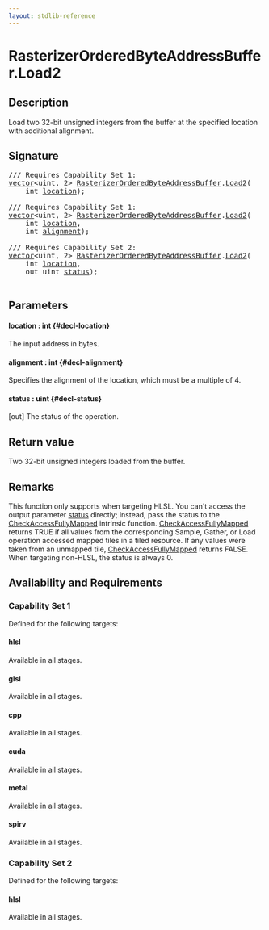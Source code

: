 ```yaml
---
layout: stdlib-reference
---
```


# RasterizerOrderedByteAddressBuffer\.Load2

## Description

Load two 32-bit unsigned integers from the buffer at the specified location
with additional alignment.



## Signature 

<pre>
/// Requires Capability Set 1:
<a href="/stdlib-reference/types/vector/index" class="code_type">vector</a>&lt;<span class="code_keyword">uint</span>, 2&gt; <a href="/stdlib-reference/types/rasterizerorderedbyteaddressbuffer-0ahls/index" class="code_type">RasterizerOrderedByteAddressBuffer</a>.<a href="/stdlib-reference/types/rasterizerorderedbyteaddressbuffer-0ahls/load2-0">Load2</a>(
    <span class="code_keyword">int</span> <a href="/stdlib-reference/types/rasterizerorderedbyteaddressbuffer-0ahls/load2-0#decl-location" class="code_param">location</a>);

/// Requires Capability Set 1:
<a href="/stdlib-reference/types/vector/index" class="code_type">vector</a>&lt;<span class="code_keyword">uint</span>, 2&gt; <a href="/stdlib-reference/types/rasterizerorderedbyteaddressbuffer-0ahls/index" class="code_type">RasterizerOrderedByteAddressBuffer</a>.<a href="/stdlib-reference/types/rasterizerorderedbyteaddressbuffer-0ahls/load2-0">Load2</a>(
    <span class="code_keyword">int</span> <a href="/stdlib-reference/types/rasterizerorderedbyteaddressbuffer-0ahls/load2-0#decl-location" class="code_param">location</a>,
    <span class="code_keyword">int</span> <a href="/stdlib-reference/types/rasterizerorderedbyteaddressbuffer-0ahls/load2-0#decl-alignment" class="code_param">alignment</a>);

/// Requires Capability Set 2:
<a href="/stdlib-reference/types/vector/index" class="code_type">vector</a>&lt;<span class="code_keyword">uint</span>, 2&gt; <a href="/stdlib-reference/types/rasterizerorderedbyteaddressbuffer-0ahls/index" class="code_type">RasterizerOrderedByteAddressBuffer</a>.<a href="/stdlib-reference/types/rasterizerorderedbyteaddressbuffer-0ahls/load2-0">Load2</a>(
    <span class="code_keyword">int</span> <a href="/stdlib-reference/types/rasterizerorderedbyteaddressbuffer-0ahls/load2-0#decl-location" class="code_param">location</a>,
    <span class="code_keyword">out</span> <span class="code_keyword">uint</span> <a href="/stdlib-reference/types/rasterizerorderedbyteaddressbuffer-0ahls/load2-0#decl-status" class="code_param">status</a>);

</pre>

## Parameters

#### location  : int {#decl-location}
The input address in bytes.

#### alignment  : int {#decl-alignment}
Specifies the alignment of the location, which must be a multiple of 4.

#### status  : uint {#decl-status}
\[out\] The status of the operation.


## Return value
Two 32-bit unsigned integers loaded from the buffer.


## Remarks

This function only supports when targeting HLSL.
You can't access the output parameter <span class='code'><a href="/stdlib-reference/types/rasterizerorderedbyteaddressbuffer-0ahls/load2-0#decl-status" class="code_param">status</a></span> directly; instead,
pass the status to the <span class='code'><a href="/stdlib-reference/global-decls/checkaccessfullymapped-05bg">CheckAccessFullyMapped</a></span> intrinsic function.
<span class='code'><a href="/stdlib-reference/global-decls/checkaccessfullymapped-05bg">CheckAccessFullyMapped</a></span> returns TRUE if all values from the corresponding Sample,
Gather, or Load operation accessed mapped tiles in a tiled resource.
If any values were taken from an unmapped tile, <span class='code'><a href="/stdlib-reference/global-decls/checkaccessfullymapped-05bg">CheckAccessFullyMapped</a></span> returns FALSE.
When targeting non-HLSL, the status is always 0.


## Availability and Requirements

### Capability Set 1

Defined for the following targets:

#### hlsl
Available in all stages.

#### glsl
Available in all stages.

#### cpp
Available in all stages.

#### cuda
Available in all stages.

#### metal
Available in all stages.

#### spirv
Available in all stages.


### Capability Set 2

Defined for the following targets:

#### hlsl
Available in all stages.



